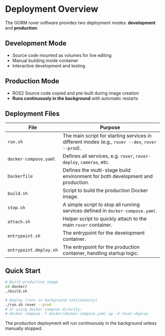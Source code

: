 # Deployment Overview

The GORM rover software provides two deployment modes: **development** and **production**.

## Development Mode
- Source code mounted as volumes for live editing
- Manual building inside container
- Interactive development and testing

## Production Mode
- ROS2 Source code copied and pre-built during image creation
- **Runs continuously in the background** with automatic restarts

## Deployment Files

| File | Purpose |
|------|---------|
| `run.sh` | The main script for starting services in different modes (e.g., `rover --dev`, `rover --prod`). |
| `docker-compose.yaml` | Defines all services, e.g. `rover`, `rover-deploy`, `cameras`, etc. |
| `Dockerfile` | Defines the multi-stage build environment for both development and production. |
| `build.sh` | Script to build the production Docker image. |
| `stop.sh` | A simple script to stop all running services defined in `docker-compose.yaml`. |
| `attach.sh` | Helper script to quickly attach to the main `rover` container. |
| `entrypoint.sh` | The entrypoint for the development container. |
| `entrypoint.deploy.sh` | The entrypoint for the production container, handling startup logic. |

## Quick Start

```bash
# Build production image
cd docker/
./build.sh

# Deploy (runs in background continuously)
./run.sh rover --prod
# or using docker compose directly:
# docker compose -f docker/docker-compose.yaml up -d rover-deploy
```

The production deployment will run continuously in the background unless manually stopped.